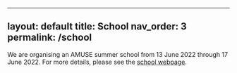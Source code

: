 ---
 layout: default
 title: School
 nav_order: 3
 permalink: /school
 ---
 
We are organising an AMUSE summer school from 13 June 2022 through 17 June 2022.
   For more details, please see the [school webpage](https://local.strw.leidenuniv.nl/cms/web/2022/20220613//info.php?wsid=76).
